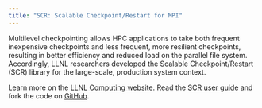```yaml
---
title: "SCR: Scalable Checkpoint/Restart for MPI"
---
```


Multilevel checkpointing allows HPC applications to take both frequent inexpensive checkpoints and less frequent, more resilient checkpoints, resulting in better efficiency and reduced load on the parallel file system. Accordingly, LLNL researchers developed the Scalable Checkpoint/Restart (SCR) library for the large-scale, production system context.

Learn more on the [LLNL Computing website](https://computing.llnl.gov/projects/scalable-checkpoint-restart-for-mpi). Read the [SCR user guide](https://scr.readthedocs.io/en/latest/) and fork the code on [GitHub](https://github.com/LLNL/scr).
